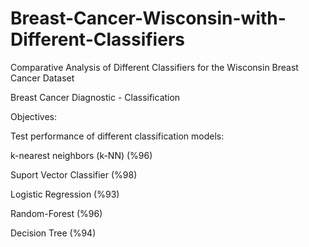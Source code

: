 # Breast-Cancer-Wisconsin-with-Different-Classifiers
Comparative Analysis of Different Classifiers for the Wisconsin Breast Cancer Dataset

Breast Cancer Diagnostic - Classification

Objectives:

 Test performance of different classification models:

k-nearest neighbors (k-NN) (%96)

Suport Vector Classifier   (%98)

Logistic Regression        (%93)

Random-Forest              (%96)

Decision Tree              (%94)
